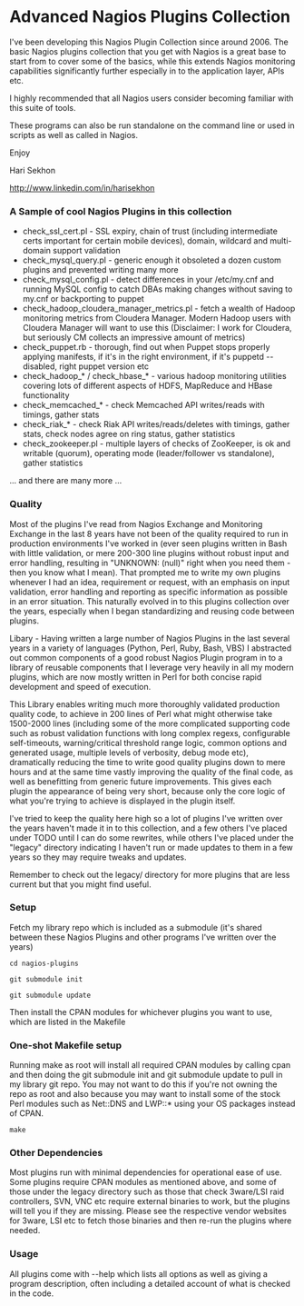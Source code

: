 Advanced Nagios Plugins Collection
==================================

I've been developing this Nagios Plugin Collection since around 2006. The basic Nagios plugins collection that you get with Nagios is a great base to start from to cover some of the basics, while this extends Nagios monitoring capabilities significantly further especially in to the application layer, APIs etc.

I highly recommended that all Nagios users consider becoming familiar with this suite of tools.

These programs can also be run standalone on the command line or used in scripts as well as called in Nagios.

Enjoy

Hari Sekhon

http://www.linkedin.com/in/harisekhon

### A Sample of cool Nagios Plugins in this collection ###

- check_ssl_cert.pl     - SSL expiry, chain of trust (including intermediate certs important for certain mobile devices), domain, wildcard and multi-domain support validation
- check_mysql_query.pl  - generic enough it obsoleted a dozen custom plugins and prevented writing many more
- check_mysql_config.pl - detect differences in your /etc/my.cnf and running MySQL config to catch DBAs making changes without saving to my.cnf or backporting to puppet
- check_hadoop_cloudera_manager_metrics.pl - fetch a wealth of Hadoop monitoring metrics from Cloudera Manager. Modern Hadoop users with Cloudera Manager will want to use this (Disclaimer: I work for Cloudera, but seriously CM collects an impressive amount of metrics)
- check_puppet.rb                   - thorough, find out when Puppet stops properly applying manifests, if it's in the right environment, if it's puppetd --disabled, right puppet version etc
- check_hadoop_* / check_hbase_*    - various hadoop monitoring utilities covering lots of different aspects of HDFS, MapReduce and HBase functionality
- check_memcached_*                 - check Memcached API writes/reads with timings, gather stats
- check_riak_*                      - check Riak API writes/reads/deletes with timings, gather stats, check nodes agree on ring status, gather statistics
- check_zookeeper.pl                - multiple layers of checks of ZooKeeper, is ok and writable (quorum), operating mode (leader/follower vs standalone), gather statistics

... and there are many more ...

### Quality ###

Most of the plugins I've read from Nagios Exchange and Monitoring Exchange in the last 8 years have not been of the quality required to run in production environments I've worked in (ever seen plugins written in Bash with little validation, or mere 200-300 line plugins without robust input and error handling, resulting in "UNKNOWN: (null)" right when you need them - then you know what I mean). That prompted me to write my own plugins whenever I had an idea, requirement or request, with an emphasis on input validation, error handling and reporting as specific information as possible in an error situation. This naturally evolved in to this plugins collection over the years, especially when I began standardizing and reusing code between plugins.

Libary - Having written a large number of Nagios Plugins in the last several years in a variety of languages (Python, Perl, Ruby, Bash, VBS) I abstracted out common components of a good robust Nagios Plugin program in to a library of reusable components that I leverage very heavily in all my modern plugins, which are now mostly written in Perl for both concise rapid development and speed of execution.

This Library enables writing much more thoroughly validated production quality code, to achieve in 200 lines of Perl what might otherwise take 1500-2000 lines (including some of the more complicated supporting code such as robust validation functions with long complex regexs, configurable self-timeouts, warning/critical threshold range logic, common options and generated usage, multiple levels of verbosity, debug mode etc), dramatically reducing the time to write good quality plugins down to mere hours and at the same time vastly improving the quality of the final code, as well as benefitting from generic future improvements. This gives each plugin the appearance of being very short, because only the core logic of what you're trying to achieve is displayed in the plugin itself.

I've tried to keep the quality here high so a lot of plugins I've written over the years haven't made it in to this collection, and a few others I've placed under TODO until I can do some rewrites, while others I've placed under the "legacy" directory indicating I haven't run or made updates to them in a few years so they may require tweaks and updates.

Remember to check out the legacy/ directory for more plugins that are less current but that you might find useful.

### Setup ###

Fetch my library repo which is included as a submodule (it's shared between these Nagios Plugins and other programs I've written over the years)

```
cd nagios-plugins
```
```
git submodule init
```
```
git submodule update
```

Then install the CPAN modules for whichever plugins you want to use, which are listed in the Makefile

### One-shot Makefile setup ###

Running make as root will install all required CPAN modules by calling cpan <list of modules> and then doing the git submodule init and git submodule update to pull in my library git repo. You may not want to do this if you're not owning the repo as root and also because you may want to install some of the stock Perl modules such as Net::DNS and LWP::* using your OS packages instead of CPAN.

```
make
```

### Other Dependencies ###

Most plugins run with minimal dependencies for operational ease of use. Some plugins require CPAN modules as mentioned above, and some of those under the legacy directory such as those that check 3ware/LSI raid controllers, SVN, VNC etc require external binaries to work, but the plugins will tell you if they are missing. Please see the respective vendor websites for 3ware, LSI etc to fetch those binaries and then re-run the plugins where needed.

### Usage ###

All plugins come with --help which lists all options as well as giving a program description, often including a detailed account of what is checked in the code.
